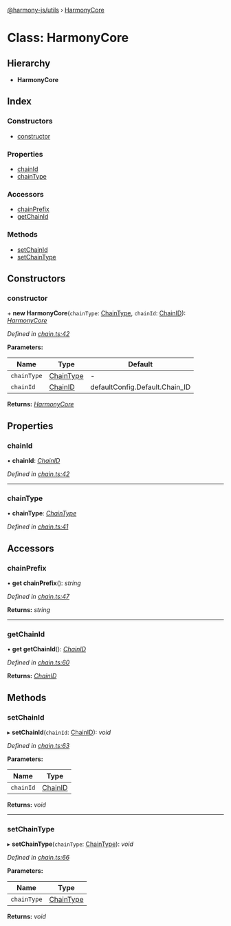 [@harmony-js/utils](../globals.md) › [HarmonyCore](harmonycore.md)

# Class: HarmonyCore

## Hierarchy

* **HarmonyCore**

## Index

### Constructors

* [constructor](harmonycore.md#constructor)

### Properties

* [chainId](harmonycore.md#chainid)
* [chainType](harmonycore.md#chaintype)

### Accessors

* [chainPrefix](harmonycore.md#chainprefix)
* [getChainId](harmonycore.md#getchainid)

### Methods

* [setChainId](harmonycore.md#setchainid)
* [setChainType](harmonycore.md#setchaintype)

## Constructors

###  constructor

\+ **new HarmonyCore**(`chainType`: [ChainType](../enums/chaintype.md), `chainId`: [ChainID](../enums/chainid.md)): *[HarmonyCore](harmonycore.md)*

*Defined in [chain.ts:42](https://github.com/FireStack-Lab/Harmony-sdk-core/blob/ad01043/packages/harmony-utils/src/chain.ts#L42)*

**Parameters:**

Name | Type | Default |
------ | ------ | ------ |
`chainType` | [ChainType](../enums/chaintype.md) | - |
`chainId` | [ChainID](../enums/chainid.md) |  defaultConfig.Default.Chain_ID |

**Returns:** *[HarmonyCore](harmonycore.md)*

## Properties

###  chainId

• **chainId**: *[ChainID](../enums/chainid.md)*

*Defined in [chain.ts:42](https://github.com/FireStack-Lab/Harmony-sdk-core/blob/ad01043/packages/harmony-utils/src/chain.ts#L42)*

___

###  chainType

• **chainType**: *[ChainType](../enums/chaintype.md)*

*Defined in [chain.ts:41](https://github.com/FireStack-Lab/Harmony-sdk-core/blob/ad01043/packages/harmony-utils/src/chain.ts#L41)*

## Accessors

###  chainPrefix

• **get chainPrefix**(): *string*

*Defined in [chain.ts:47](https://github.com/FireStack-Lab/Harmony-sdk-core/blob/ad01043/packages/harmony-utils/src/chain.ts#L47)*

**Returns:** *string*

___

###  getChainId

• **get getChainId**(): *[ChainID](../enums/chainid.md)*

*Defined in [chain.ts:60](https://github.com/FireStack-Lab/Harmony-sdk-core/blob/ad01043/packages/harmony-utils/src/chain.ts#L60)*

**Returns:** *[ChainID](../enums/chainid.md)*

## Methods

###  setChainId

▸ **setChainId**(`chainId`: [ChainID](../enums/chainid.md)): *void*

*Defined in [chain.ts:63](https://github.com/FireStack-Lab/Harmony-sdk-core/blob/ad01043/packages/harmony-utils/src/chain.ts#L63)*

**Parameters:**

Name | Type |
------ | ------ |
`chainId` | [ChainID](../enums/chainid.md) |

**Returns:** *void*

___

###  setChainType

▸ **setChainType**(`chainType`: [ChainType](../enums/chaintype.md)): *void*

*Defined in [chain.ts:66](https://github.com/FireStack-Lab/Harmony-sdk-core/blob/ad01043/packages/harmony-utils/src/chain.ts#L66)*

**Parameters:**

Name | Type |
------ | ------ |
`chainType` | [ChainType](../enums/chaintype.md) |

**Returns:** *void*
